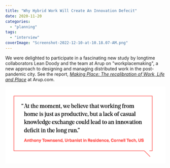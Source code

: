 ```yaml
---
title: "Why Hybrid Work Will Create An Innovation Defecit"
date: 2020-11-20
categories: 
  - "planning"
tags: 
  - "interview"
coverImage: "Screenshot-2022-12-10-at-10.18.07-AM.png"
---
```


We were delighted to participate in a fascinating new study by longtime collaborators Lean Doody and the team at Arup on "workplacemaking", a new approach to designing and managing distributed work in the post-pandemic city. See the report, [_Making Place: The recalibration of Work, Life and Place_](https://www.arup.com/perspectives/publications/promotional-materials/section/making-place-the-recalibration-of-work-life-and-place) at Arup.com.

![](images/Screen-Shot-2020-11-20-at-12.15.25-PM.png)

